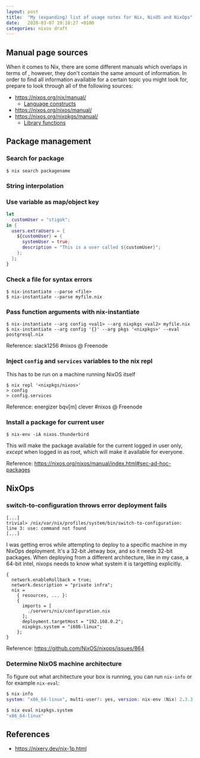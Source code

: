 ```yaml
---
layout: post
title:  "My (expanding) list of usage notes for Nix, NixOS and NixOps"
date:   2020-03-07 19:18:27 +0100
categories: nixos draft
---
```


## Manual page sources

When it comes to Nix, there are some different manuals which overlaps in terms
of , however, they don't contain the same amount of information. In order to
find all information available for a certain topic you might look for, prepare
to look through all of the following sources:

- <https://nixos.org/nix/manual/>
  - [Language constructs](https://nixos.org/nix/manual/#sec-constructs)
- <https://nixos.org/nixos/manual/>
- <https://nixos.org/nixpkgs/manual/>
  - [Library functions](https://nixos.org/nixpkgs/manual/#sec-functions-library)

## Package management

### Search for package

```
$ nix search packagename
```

### String interpolation
### Use variable as map/object key

```nix
let
  customUser = "stigok";
in {
  users.extraUsers = {
    ${customUser} = {
      systemUser = true;
      description = "This is a user called ${customUser}";
    };
  };
}
```

### Check a file for syntax errors

```shell
$ nix-instantiate --parse <file>
$ nix-instantiate --parse myfile.nix
```

### Pass function arguments with nix-instantiate

```shell
$ nix-instantiate --arg config <val1> --arg nixpkgs <val2> myfile.nix
$ nix-instantiate --arg config '{}' --arg pkgs '<nixpkgs>' --eval postgresql.nix
```

Reference: slack1256 #nixos @ Freenode

### Inject `config` and `services` variables to the nix repl

This has to be run on a machine running NixOS itself

```shell
$ nix repl '<nixpkgs/nixos>'
> config
> config.services
```

Reference: energizer bqv[m] clever #nixos @ Freenode

### Install a package for current user

```
$ nix-env -iA nixos.thunderbird
```

This will make the package available for the current logged in user only, *except*
when logged in as root, which will make it available for everyone.

Reference: https://nixos.org/nixos/manual/index.html#sec-ad-hoc-packages

## NixOps

### switch-to-configuration throws error deployment fails

```
[...]
trivial> /nix/var/nix/profiles/system/bin/switch-to-configuration: line 3: use: command not found
[...]
```

I was getting erros while attempting to deploy to a specific machine in my
NixOps deployment. It's a 32-bit Jetway box, and so it needs 32-bit packages.
When deploying from a different architecture, like in my case, a 64-bit intel,
nixops needs to know what system it is targetting explicitly.

```
{
  network.enableRollback = true;
  network.description = "private infra";
  nix =
    { resources, ... }:
    {
      imports = [
        ./servers/nix/configuration.nix
      ];
      deployment.targetHost = "192.168.0.2";
      nixpkgs.system = "i686-linux";
    };
}
```

Reference: <https://github.com/NixOS/nixops/issues/864>

### Determine NixOS machine architecture

To figure out what architecture your box is running, you can run `nix-info` or
for example `nix-eval`:

```nix
$ nix-info
system: "x86_64-linux", multi-user?: yes, version: nix-env (Nix) 2.3.3, channels(username): "", channels(root): "nixos-19.09.2213.71c6a1c4a83", nixpkgs: /nix/var/nix/profiles/per-user/root/channels/nixos

$ nix eval nixpkgs.system
"x86_64-linux"
```

## References

- <https://nixery.dev/nix-1p.html>
